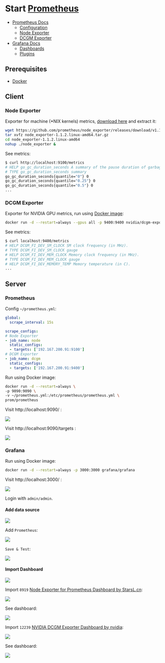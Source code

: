 # Start [Prometheus][]

[Prometheus]: https://github.com/prometheus/
[Grafana]: https://github.com/grafana/

- [Prometheus Docs](https://prometheus.io/docs/)
  - [Configuration](https://prometheus.io/docs/prometheus/latest/configuration/configuration/)
  - [Node Exporter](https://github.com/prometheus/node_exporter)
  - [DCGM Exporter](https://github.com/NVIDIA/gpu-monitoring-tools#dcgm-exporter)
- [Grafana Docs](https://grafana.com/docs/grafana/latest/)
  - [Dashboards](https://grafana.com/grafana/dashboards)
  - [Plugins](https://grafana.com/grafana/plugins/)

## Prerequisites

- [Docker](https://docs.docker.com/)

## Client

### Node Exporter

Exporter for machine (*NIX kernels) metrics, [download here](https://prometheus.io/download/#node_exporter) and extract it:

```bash
wget https://github.com/prometheus/node_exporter/releases/download/v1.1.2/node_exporter-1.1.2.linux-amd64.tar.gz
tar xvfz node_exporter-1.1.2.linux-amd64.tar.gz
cd node_exporter-1.1.2.linux-amd64
nohup ./node_exporter &
```

See metrics:

```bash
$ curl http://localhost:9100/metrics
# HELP go_gc_duration_seconds A summary of the pause duration of garbage collection cycles.
# TYPE go_gc_duration_seconds summary
go_gc_duration_seconds{quantile="0"} 0
go_gc_duration_seconds{quantile="0.25"} 0
go_gc_duration_seconds{quantile="0.5"} 0
...
```

### DCGM Exporter

Exporter for NVIDIA GPU metrics, run using [Docker image](https://hub.docker.com/r/nvidia/dcgm-exporter):

```bash
docker run -d --restart=always --gpus all -p 9400:9400 nvidia/dcgm-exporter
```

See metrics:

```bash
$ curl localhost:9400/metrics
# HELP DCGM_FI_DEV_SM_CLOCK SM clock frequency (in MHz).
# TYPE DCGM_FI_DEV_SM_CLOCK gauge
# HELP DCGM_FI_DEV_MEM_CLOCK Memory clock frequency (in MHz).
# TYPE DCGM_FI_DEV_MEM_CLOCK gauge
# HELP DCGM_FI_DEV_MEMORY_TEMP Memory temperature (in C).
...
```

## Server

### Prometheus

Config `~/prometheus.yml`:

```yml
global:
  scrape_interval: 15s

scrape_configs:
# Node Exporter
- job_name: node
  static_configs:
  - targets: ['192.167.200.91:9100']
# DCGM Exporter
- job_name: dcgm
  static_configs:
  - targets: ['192.167.200.91:9400']
```

Run using Docker image:

```bash
docker run -d --restart=always \
-p 9090:9090 \
-v ~/prometheus.yml:/etc/prometheus/prometheus.yml \
prom/prometheus
```

Visit http://localhost:9090/ :

![](docs/prometheus.png)

Visit http://localhost:9090/targets :

![](docs/prometheus_targets.png)

### Grafana

Run using Docker image:

```bash
docker run -d --restart=always -p 3000:3000 grafana/grafana
```

Visit http://localhost:3000/ :

![](docs/grafana_login.png)

Login with `admin/admin`.

#### Add data source

![](docs/grafana_add_data_source.png)

Add `Prometheus`:

![](docs/grafana_add_prometheus.png)

`Save & Test`:

![](docs/grafana_add_prometheus_done.png)

#### Import Dashboard

![](docs/grafana_dashboard_import.png)

Import `8919` [Node Exporter for Prometheus Dashboard by StarsL.cn](https://grafana.com/grafana/dashboards/8919):

![](docs/grafana_dashboard_node_import.png)

See dashboard:

![](docs/grafana_dashboard_node_view.png)

Import `12239` [NVIDIA DCGM Exporter Dashboard by nvidia](https://grafana.com/grafana/dashboards/12239):

![](docs/grafana_dashboard_dcgm_import.png)

See dashboard:

![](docs/grafana_dashboard_dcgm_view.png)
